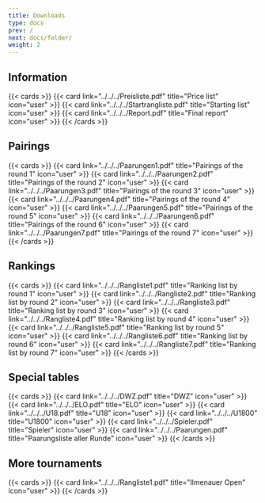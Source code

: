 ```yaml
---
title: Downloads
type: docs
prev: /
next: docs/folder/
weight: 2
---
```


## Information

{{< cards >}}
{{< card link="../../../Preisliste.pdf" title="Price list" icon="user" >}}
{{< card link="../../../Startrangliste.pdf" title="Starting list" icon="user" >}}
{{< card link="../../../Report.pdf" title="Final report" icon="user" >}}
{{< /cards >}}

## Pairings

{{< cards >}}
{{< card link="../../../Paarungen1.pdf" title="Pairings of the round 1" icon="user" >}}
{{< card link="../../../Paarungen2.pdf" title="Pairings of the round 2" icon="user" >}}
{{< card link="../../../Paarungen3.pdf" title="Pairings of the round 3" icon="user" >}}
{{< card link="../../../Paarungen4.pdf" title="Pairings of the round 4" icon="user" >}}
{{< card link="../../../Paarungen5.pdf" title="Pairings of the round 5" icon="user" >}}
{{< card link="../../../Paarungen6.pdf" title="Pairings of the round 6" icon="user" >}}
{{< card link="../../../Paarungen7.pdf" title="Pairings of the round 7" icon="user" >}}
{{< /cards >}}

## Rankings

{{< cards >}}
{{< card link="../../../Rangliste1.pdf" title="Ranking list by round 1" icon="user" >}}
{{< card link="../../../Rangliste2.pdf" title="Ranking list by round 2" icon="user" >}}
{{< card link="../../../Rangliste3.pdf" title="Ranking list by round 3" icon="user" >}}
{{< card link="../../../Rangliste4.pdf" title="Ranking list by round 4" icon="user" >}}
{{< card link="../../../Rangliste5.pdf" title="Ranking list by round 5" icon="user" >}}
{{< card link="../../../Rangliste6.pdf" title="Ranking list by round 6" icon="user" >}}
{{< card link="../../../Rangliste7.pdf" title="Ranking list by round 7" icon="user" >}}
{{< /cards >}}


## Special tables 
{{< cards >}}
{{< card link="../../../DWZ.pdf" title="DWZ" icon="user" >}}
{{< card link="../../../ELO.pdf" title="ELO" icon="user" >}}
{{< card link="../../../U18.pdf" title="U18" icon="user" >}}
{{< card link="../../../U1800" title="U1800" icon="user" >}}
{{< card link="../../../Spieler.pdf" title="Spieler" icon="user" >}}
{{< card link="../../../Paarungen.pdf" title="Paarungsliste aller Runde" icon="user" >}}
{{< /cards >}}

## More tournaments

{{< cards >}}
{{< card link="../../../Rangliste1.pdf" title="Ilmenauer Open" icon="user" >}}
{{< /cards >}}